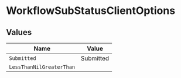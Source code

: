 # WorkflowSubStatusClientOptions


## Values

| Name                     | Value                    |
| ------------------------ | ------------------------ |
| `Submitted`              | Submitted                |
| `LessThanNilGreaterThan` | <nil>                    |